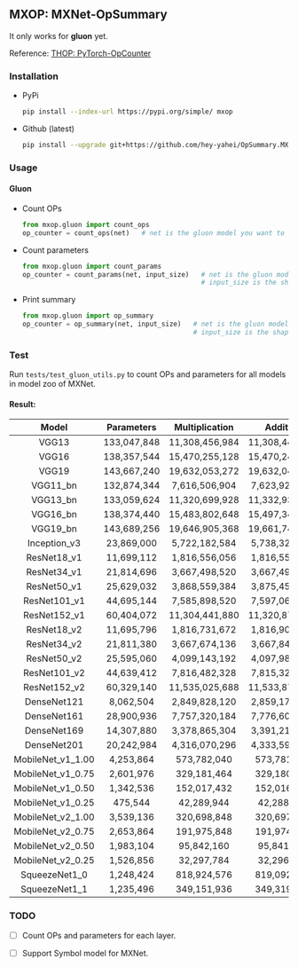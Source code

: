 ## MXOP: MXNet-OpSummary    
It only works for **gluon** yet.     
    
Reference: [THOP: PyTorch-OpCounter](https://github.com/Lyken17/pytorch-OpCounter)    

### Installation    
* PyPi    
    ```bash
    pip install --index-url https://pypi.org/simple/ mxop
    ```
* Github (latest)    
    ```bash
    pip install --upgrade git+https://github.com/hey-yahei/OpSummary.MXNet.git
    ```

### Usage
#### Gluon
* Count OPs    
    ```python
    from mxop.gluon import count_ops
    op_counter = count_ops(net)   # net is the gluon model you want to count OPs 
    ```
* Count parameters    
    ```python
    from mxop.gluon import count_params
    op_counter = count_params(net, input_size)   # net is the gluon model you want to count OPs
                                                 # input_size is the shape of your input 
    ```
* Print summary     
    ```python
    from mxop.gluon import op_summary
    op_counter = op_summary(net, input_size)   # net is the gluon model you want to count OPs 
                                               # input_size is the shape of your input 
    ```

### Test

Run `tests/test_gluon_utils.py` to count OPs and parameters for all models in model zoo of MXNet.   

#### Result:
| Model   | Parameters | Multiplication | Addition |
|:---:|:---:|:---:|:---:|
|VGG13|133,047,848|11,308,456,984|11,308,447,792|
|VGG16|138,357,544|15,470,255,128|15,470,245,936|
|VGG19|143,667,240|19,632,053,272|19,632,044,080|
|VGG11_bn|132,874,344|7,616,506,904|7,623,923,760|
|VGG13_bn|133,059,624|11,320,699,928|11,332,933,680|
|VGG16_bn|138,374,440|15,483,802,648|15,497,340,976|
|VGG19_bn|143,689,256|19,646,905,368|19,661,748,272|
|Inception_v3|23,869,000|5,722,182,584|5,738,329,808|
|ResNet18_v1|11,699,112|1,816,556,056|1,816,555,056|
|ResNet34_v1|21,814,696|3,667,498,520|3,667,497,520|
|ResNet50_v1|25,629,032|3,868,559,384|3,875,457,584|
|ResNet101_v1|44,695,144|7,585,898,520|7,597,061,680|
|ResNet152_v1|60,404,072|11,304,441,880|11,320,873,520|
|ResNet18_v2|11,695,796|1,816,731,672|1,816,906,288|
|ResNet34_v2|21,811,380|3,667,674,136|3,667,848,752|
|ResNet50_v2|25,595,060|4,099,143,192|4,097,988,144|
|ResNet101_v2|44,639,412|7,816,482,328|7,815,327,280|
|ResNet152_v2|60,329,140|11,535,025,688|11,533,870,640|
|DenseNet121|8,062,504|2,849,828,120|2,859,171,376|
|DenseNet161|28,900,936|7,757,320,184|7,776,608,080|
|DenseNet169|14,307,880|3,378,865,304|3,391,212,208|
|DenseNet201|20,242,984|4,316,070,296|4,333,597,616|
|MobileNet_v1_1.00|4,253,864|573,782,040|573,781,040|
|MobileNet_v1_0.75|2,601,976|329,181,464|329,180,464|
|MobileNet_v1_0.50|1,342,536|152,017,432|152,016,432|
|MobileNet_v1_0.25|475,544|42,289,944|42,288,944|
|MobileNet_v2_1.00|3,539,136|320,698,848|320,697,848|
|MobileNet_v2_0.75|2,653,864|191,975,848|191,974,848|
|MobileNet_v2_0.50|1,983,104|95,842,160|95,841,160|
|MobileNet_v2_0.25|1,526,856|32,297,784|32,296,784|
|SqueezeNet1_0|1,248,424|818,924,576|819,092,576|
|SqueezeNet1_1|1,235,496|349,151,936|349,319,936|

### TODO
    
- [ ] Count OPs and parameters for each layer.
- [ ] Support Symbol model for MXNet.      
 